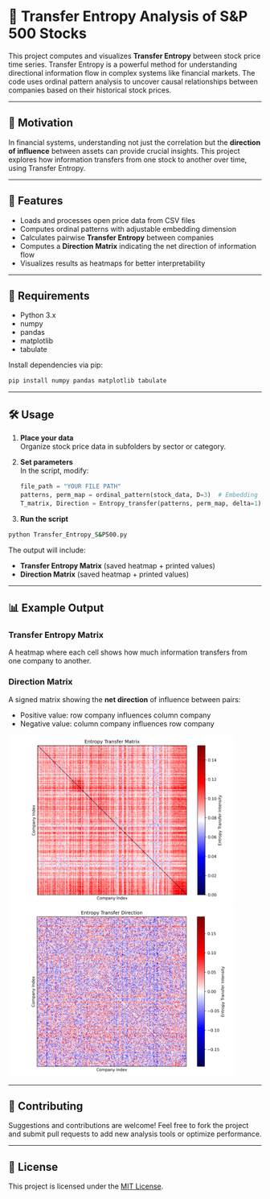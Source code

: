 # 🔄 Transfer Entropy Analysis of S&P 500 Stocks

This project computes and visualizes **Transfer Entropy** between stock price time series. Transfer Entropy is a powerful method for understanding directional information flow in complex systems like financial markets. The code uses ordinal pattern analysis to uncover causal relationships between companies based on their historical stock prices.

---

## 🧠 Motivation

In financial systems, understanding not just the correlation but the **direction of influence** between assets can provide crucial insights. This project explores how information transfers from one stock to another over time, using Transfer Entropy.

---

## 🚀 Features

- Loads and processes open price data from CSV files
- Computes ordinal patterns with adjustable embedding dimension
- Calculates pairwise **Transfer Entropy** between companies
- Computes a **Direction Matrix** indicating the net direction of information flow
- Visualizes results as heatmaps for better interpretability

---

## 📆 Requirements

- Python 3.x
- numpy
- pandas
- matplotlib
- tabulate

Install dependencies via pip:

```bash
pip install numpy pandas matplotlib tabulate
```

---

## 🛠️ Usage

1. **Place your data**  
   Organize stock price data in subfolders by sector or category.

2. **Set parameters**  
   In the script, modify:
   ```python
   file_path = "YOUR FILE PATH"
   patterns, perm_map = ordinal_pattern(stock_data, D=3)  # Embedding dimension
   T_matrix, Direction = Entropy_transfer(patterns, perm_map, delta=1)  # Lag
   ```

3. **Run the script**  

```bash
python Transfer_Entropy_S&P500.py
```

The output will include:
- **Transfer Entropy Matrix** (saved heatmap + printed values)
- **Direction Matrix** (saved heatmap + printed values)

---

## 📊 Example Output

### Transfer Entropy Matrix
A heatmap where each cell shows how much information transfers from one company to another.

### Direction Matrix
A signed matrix showing the **net direction** of influence between pairs:
- Positive value: row company influences column company
- Negative value: column company influences row company

<img src="Entropy Transfer Matrix.png" width="450">
<img src="Entropy Transfer Direction.png" width="450">

---

## 🤝 Contributing

Suggestions and contributions are welcome! Feel free to fork the project and submit pull requests to add new analysis tools or optimize performance.

---

## 📜 License

This project is licensed under the [MIT License](LICENSE).


